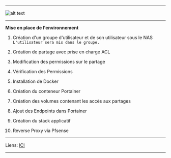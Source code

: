 ****
![alt text][LOGO]
****

**Mise en place de l'environnement**

  1. Création d'un groupe d'utilisateur et de son utilisateur sous le NAS
  `L'utilisateur sera mis dans le groupe.`
  
  
  
  

  2. Création de partage avec prise en charge ACL
  
  3. Modification des permissions sur le partage 
  
  4. Vérification des Permissions
  
  5. Installation de Docker
  
  6. Création du conteneur Portainer
  
  7. Création des volumes contenant les accès aux partages
  
  8. Ajout des Endpoints dans Portainer
  
  9. Création du stack applicatif
  
  10. Reverse Proxy via Pfsense
  

****
Liens: [ICI][LINES_1]
****





[LOGO]: https://www.clipartmax.com/png/full/146-1469802_logo-logo-docker.png
[LINES_1]: #
